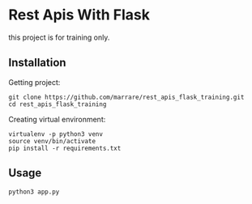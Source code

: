 # Rest Apis With Flask

this project is for training only.

## Installation

Getting project:

```
git clone https://github.com/marrare/rest_apis_flask_training.git
cd rest_apis_flask_training
```

Creating virtual environment:

```
virtualenv -p python3 venv
source venv/bin/activate
pip install -r requirements.txt
```

## Usage

```python
python3 app.py
```
